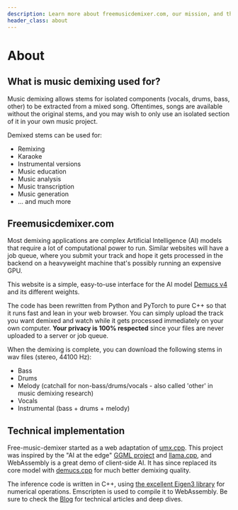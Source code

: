 ```yaml
---
description: Learn more about freemusicdemixer.com, our mission, and the technology behind our free AI-based music demixing and stem separation tools.
header_class: about
---
```


# About

## What is music demixing used for?

Music demixing allows stems for isolated components (vocals, drums, bass, other) to be extracted from a mixed song. Oftentimes, songs are available without the original stems, and you may wish to only use an isolated section of it in your own music project.

Demixed stems can be used for:
- Remixing
- Karaoke
- Instrumental versions
- Music education
- Music analysis
- Music transcription
- Music generation
- ... and much more

## Freemusicdemixer.com

Most demixing applications are complex Artificial Intelligence (AI) models that require a lot of computational power to run. Similar websites will have a job queue, where you submit your track and hope it gets processed in the backend on a heavyweight machine that's possibly running an expensive GPU.

This website is a simple, easy-to-use interface for the AI model [Demucs v4](https://arxiv.org/abs/2211.08553) and its different weights.

The code has been rewritten from Python and PyTorch to pure C++ so that it runs fast and lean in your web browser. You can simply upload the track you want demixed and watch while it gets processed immediately on your own computer. **Your privacy is 100% respected** since your files are never uploaded to a server or job queue.

When the demixing is complete, you can download the following stems in wav files (stereo, 44100 Hz):
- Bass
- Drums
- Melody (catchall for non-bass/drums/vocals - also called 'other' in music demixing research)
- Vocals
- Instrumental (bass + drums + melody)

## Technical implementation

Free-music-demixer started as a web adaptation of [umx.cpp](https://github.com/sevagh/umx.cpp). This project was inspired by the "AI at the edge" [GGML project](https://ggml.ai/) and [llama.cpp](https://github.com/ggerganov/llama.cpp), and WebAssembly is a great demo of client-side AI. It has since replaced its core model with [demucs.cpp](https://github.com/sevagh/demucs.cpp) for much better demixing quality.

The inference code is written in C++, using [the excellent Eigen3 library](https://eigen.tuxfamily.org/index.php?title=Main_Page) for numerical operations. Emscripten is used to compile it to WebAssembly. Be sure to check the [Blog](/blog) for technical articles and deep dives.

